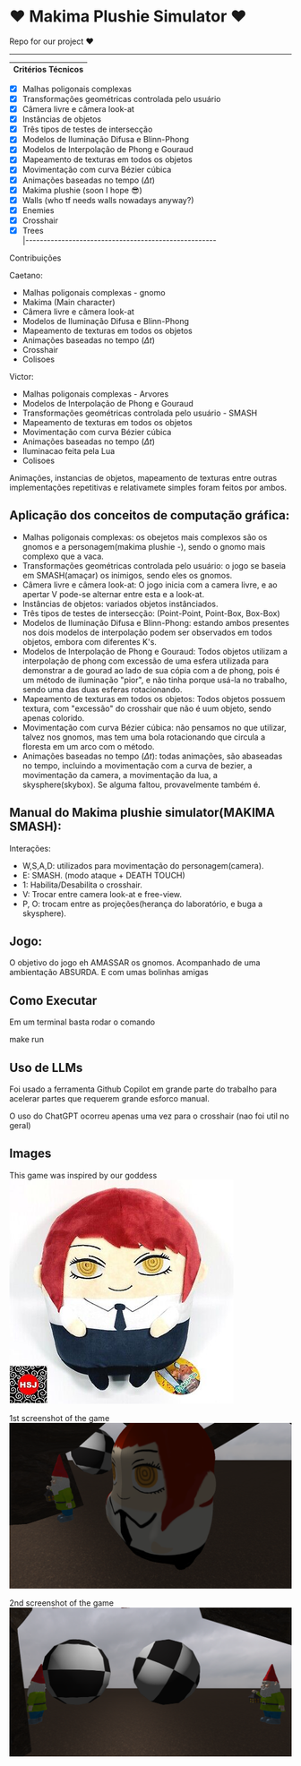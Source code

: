 # :heart: Makima Plushie Simulator :heart:
Repo for our project :heart:

-----------------------------------------------------
| Critérios Técnicos                                  
|-----------------------------------------------------
- [x] Malhas poligonais complexas                                  
- [x] Transformações geométricas controlada pelo usuário 
- [x] Câmera livre e câmera look-at
- [x] Instâncias de objetos                              
- [x] Três tipos de testes de intersecção                
- [x] Modelos de Iluminação Difusa e Blinn-Phong 
- [x] Modelos de Interpolação de Phong e Gouraud         
- [x] Mapeamento de texturas em todos os objetos         
- [x] Movimentação com curva Bézier cúbica               
- [x] Animações baseadas no tempo ($\Delta t$)   
- [x] Makima plushie   (soon I hope :sunglasses:)                                  
- [x] Walls (who tf needs walls nowadays anyway?)                                             
- [x] Enemies                       
- [x] Crosshair                 
- [x] Trees    
|-----------------------------------------------------

Contribuições

Caetano: 
- Malhas poligonais complexas - gnomo
- Makima (Main character)
- Câmera livre e câmera look-at
- Modelos de Iluminação Difusa e Blinn-Phong
- Mapeamento de texturas em todos os objetos
- Animações baseadas no tempo ($\Delta t$)
- Crosshair
- Colisoes
 
Victor:
- Malhas poligonais complexas - Arvores
- Modelos de Interpolação de Phong e Gouraud
- Transformações geométricas controlada pelo usuário - SMASH
- Mapeamento de texturas em todos os objetos
- Movimentação com curva Bézier cúbica
- Animações baseadas no tempo ($\Delta t$)
- Iluminacao feita pela Lua
- Colisoes

Animações, instancias de objetos, mapeamento de texturas entre outras implementações repetitivas e relativamete simples foram feitos por ambos.

## Aplicação dos conceitos de computação gráfica:
- Malhas poligonais complexas: os obejetos mais complexos são os gnomos e a personagem(makima plushie *-*), sendo o gnomo mais complexo que a vaca.
- Transformações geométricas controlada pelo usuário: o jogo se baseia em SMASH(amaçar) os inimigos, sendo eles os gnomos.
- Câmera livre e câmera look-at: O jogo inicia com a camera livre, e ao apertar V pode-se alternar entre esta e a look-at.
- Instâncias de objetos: variados objetos instânciados.
- Três tipos de testes de intersecção: (Point-Point, Point-Box, Box-Box)
- Modelos de Iluminação Difusa e Blinn-Phong: estando ambos presentes nos dois modelos de interpolação podem ser observados em todos objetos, embora com diferentes K's.
- Modelos de Interpolação de Phong e Gouraud: Todos objetos utilizam a interpolação de phong com excessão de uma esfera utilizada para demonstrar a de gourad ao lado de sua cópia com a de phong, pois é um método de iluminação  "pior", e não tinha porque usá-la no trabalho, sendo uma das duas esferas rotacionando.
- Mapeamento de texturas em todos os objetos: Todos objetos possuem textura, com "excessão" do crosshair que não é uum objeto, sendo apenas colorido.
- Movimentação com curva Bézier cúbica: não pensamos no que utilizar, talvez nos gnomos, mas tem uma bola rotacionando que circula a floresta em um arco com o método.
- Animações baseadas no tempo ($\Delta t$): todas animações, são abaseadas no tempo, incluindo a movimentação com a curva de bezier, a movimentação da camera, a movimentação da lua, a skysphere(skybox). Se alguma faltou, provavelmente também é.

## Manual do Makima plushie simulator(MAKIMA SMASH):
Interações:
- W,S,A,D: utilizados para movimentação do personagem(camera).
- E: SMASH. (modo ataque + DEATH TOUCH)
- 1: Habilita/Desabilita o crosshair.
- V: Trocar entre camera look-at e free-view.
- P, O: trocam entre as projeções(herança do laboratório, e buga a skysphere).


## Jogo:
O objetivo do jogo eh AMASSAR os gnomos. Acompanhado de uma ambientação ABSURDA. E com umas bolinhas amigas

## Como Executar
Em um terminal basta rodar o comando 

make run

## Uso de LLMs
Foi usado a ferramenta Github Copilot em grande parte do trabalho para acelerar
partes que requerem grande esforco manual.

O uso do ChatGPT ocorreu apenas uma vez para o crosshair (nao foi util no geral)

## Images

This game was inspired by our goddess
![Makima](pictures/makima-egg.jpg)

1st screenshot of the game
![Screenshot 1](pictures/print_jogo1.png)

2nd screenshot of the game
![Screenshot 2](pictures/print_jogo2.png)